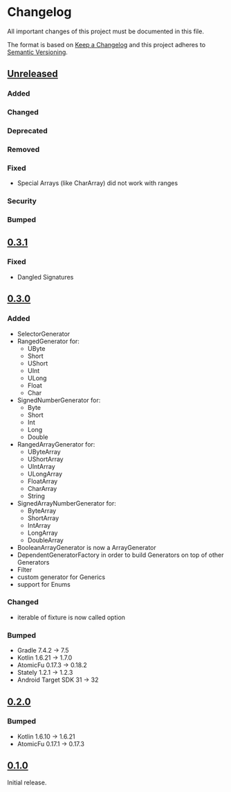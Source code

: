 # Changelog

All important changes of this project must be documented in this file.

The format is based on [Keep a Changelog](http://keepachangelog.com/en/1.0.0/)
and this project adheres to [Semantic Versioning](http://semver.org/spec/v2.0.0.html).

## [Unreleased](https://github.com/bitPogo/kfixture/compare/v0.3.1...main)

### Added

### Changed

### Deprecated

### Removed

### Fixed

* Special Arrays (like CharArray) did not work with ranges

### Security

### Bumped

## [0.3.1](https://github.com/bitPogo/kfixture/compare/v0.3.0...v0.3.1)

### Fixed

* Dangled Signatures

## [0.3.0](https://github.com/bitPogo/kfixture/compare/v0.2.0...v0.3.0)

### Added

* SelectorGenerator
* RangedGenerator for:
  - UByte
  - Short
  - UShort
  - UInt
  - ULong
  - Float
  - Char
* SignedNumberGenerator for:
  - Byte
  - Short
  - Int
  - Long
  - Double
* RangedArrayGenerator for:
  - UByteArray
  - UShortArray
  - UIntArray
  - ULongArray
  - FloatArray
  - CharArray
  - String
* SignedArrayNumberGenerator for:
  - ByteArray
  - ShortArray
  - IntArray
  - LongArray
  - DoubleArray
* BooleanArrayGenerator is now a ArrayGenerator
* DependentGeneratorFactory in order to build Generators on top of other Generators
* Filter
* custom generator for Generics
* support for Enums

### Changed

* iterable of fixture is now called option

### Bumped

* Gradle 7.4.2 -> 7.5
* Kotlin 1.6.21 -> 1.7.0
* AtomicFu 0.17.3 -> 0.18.2
* Stately 1.2.1 -> 1.2.3
* Android Target SDK 31 -> 32

## [0.2.0](https://github.com/bitPogo/kfixture/compare/v0.1.0...v0.2.0)

### Bumped

* Kotlin 1.6.10 -> 1.6.21
* AtomicFu 0.17.1 -> 0.17.3

## [0.1.0](https://github.com/bitPogo/kfixture/compare/releases/tag/v0.1.0)

Initial release.
